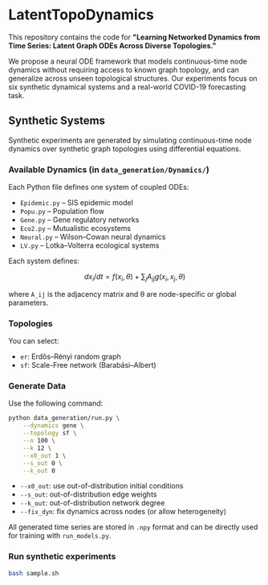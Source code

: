 # LatentTopoDynamics

This repository contains the code for **"Learning Networked Dynamics from Time Series: Latent Graph ODEs Across Diverse Topologies."**

We propose a neural ODE framework that models continuous-time node dynamics without requiring access to known graph topology, and can generalize across unseen topological structures. Our experiments focus on six synthetic dynamical systems and a real-world COVID-19 forecasting task.


## Synthetic Systems

Synthetic experiments are generated by simulating continuous-time node dynamics over synthetic graph topologies using differential equations.

### Available Dynamics (in `data_generation/Dynamics/`)
Each Python file defines one system of coupled ODEs:
- `Epidemic.py` – SIS epidemic model
- `Popu.py` – Population flow
- `Gene.py` – Gene regulatory networks
- `Eco2.py` – Mutualistic ecosystems
- `Neural.py` – Wilson–Cowan neural dynamics
- `LV.py` – Lotka–Volterra ecological systems

Each system defines:
```math
dx_i/dt = f(x_i,θ) + \sum_j A_{ij} g(x_i,x_j,θ)
```
where `A_ij` is the adjacency matrix and θ are node-specific or global parameters.

### Topologies
You can select:
- `er`: Erdős–Rényi random graph
- `sf`: Scale-Free network (Barabási–Albert)  

### Generate Data
Use the following command:
```bash
python data_generation/run.py \
    --dynamics gene \
    --topology sf \
    --n 100 \
    --k 12 \
    --x0_out 1 \
    --s_out 0 \
    --k_out 0
```

- `--x0_out`: use out-of-distribution initial conditions
- `--s_out`: out-of-distribution edge weights
- `--k_out`: out-of-distribution network degree
- `--fix_dyn`: fix dynamics across nodes (or allow heterogeneity)

All generated time series are stored in `.npy` format and can be directly used for training with `run_models.py`.
 
 
### Run synthetic experiments

```bash
bash sample.sh
